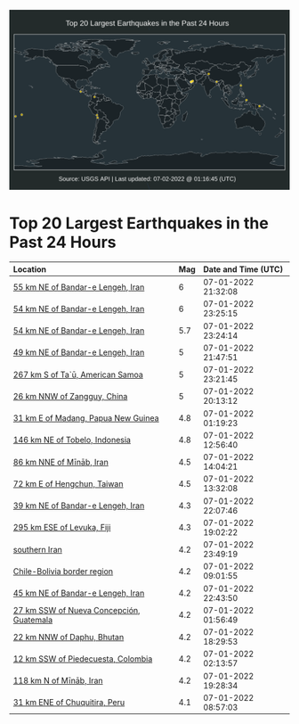![Map](./map.png)

# Top 20 Largest Earthquakes in the Past 24 Hours

| Location | Mag | Date and Time (UTC) |
|:---|:---|:---|
| [55 km NE of Bandar-e Lengeh, Iran](https://earthquake.usgs.gov/earthquakes/eventpage/us6000hz8x) | 6 | 07-01-2022 21:32:08 |
| [54 km NE of Bandar-e Lengeh, Iran](https://earthquake.usgs.gov/earthquakes/eventpage/us6000hz9v) | 6 | 07-01-2022 23:25:15 |
| [54 km NE of Bandar-e Lengeh, Iran](https://earthquake.usgs.gov/earthquakes/eventpage/us6000hz9p) | 5.7 | 07-01-2022 23:24:14 |
| [49 km NE of Bandar-e Lengeh, Iran](https://earthquake.usgs.gov/earthquakes/eventpage/us6000hz94) | 5 | 07-01-2022 21:47:51 |
| [267 km S of Ta`ū, American Samoa](https://earthquake.usgs.gov/earthquakes/eventpage/us6000hz9r) | 5 | 07-01-2022 23:21:45 |
| [26 km NNW of Zangguy, China](https://earthquake.usgs.gov/earthquakes/eventpage/us6000hz80) | 5 | 07-01-2022 20:13:12 |
| [31 km E of Madang, Papua New Guinea](https://earthquake.usgs.gov/earthquakes/eventpage/us6000hz05) | 4.8 | 07-01-2022 01:19:23 |
| [146 km NE of Tobelo, Indonesia](https://earthquake.usgs.gov/earthquakes/eventpage/us6000hz3h) | 4.8 | 07-01-2022 12:56:40 |
| [86 km NNE of Mīnāb, Iran](https://earthquake.usgs.gov/earthquakes/eventpage/us6000hz4b) | 4.5 | 07-01-2022 14:04:21 |
| [72 km E of Hengchun, Taiwan](https://earthquake.usgs.gov/earthquakes/eventpage/us6000hz45) | 4.5 | 07-01-2022 13:32:08 |
| [39 km NE of Bandar-e Lengeh, Iran](https://earthquake.usgs.gov/earthquakes/eventpage/us6000hz98) | 4.3 | 07-01-2022 22:07:46 |
| [295 km ESE of Levuka, Fiji](https://earthquake.usgs.gov/earthquakes/eventpage/us6000hz8h) | 4.3 | 07-01-2022 19:02:22 |
| [southern Iran](https://earthquake.usgs.gov/earthquakes/eventpage/us6000hz9z) | 4.2 | 07-01-2022 23:49:19 |
| [Chile-Bolivia border region](https://earthquake.usgs.gov/earthquakes/eventpage/us6000hz2s) | 4.2 | 07-01-2022 09:01:55 |
| [45 km NE of Bandar-e Lengeh, Iran](https://earthquake.usgs.gov/earthquakes/eventpage/us6000hz9h) | 4.2 | 07-01-2022 22:43:50 |
| [27 km SSW of Nueva Concepción, Guatemala](https://earthquake.usgs.gov/earthquakes/eventpage/us6000hz0d) | 4.2 | 07-01-2022 01:56:49 |
| [22 km NNW of Daphu, Bhutan](https://earthquake.usgs.gov/earthquakes/eventpage/us6000hz6u) | 4.2 | 07-01-2022 18:29:53 |
| [12 km SSW of Piedecuesta, Colombia](https://earthquake.usgs.gov/earthquakes/eventpage/us6000hz0g) | 4.2 | 07-01-2022 02:13:57 |
| [118 km N of Mīnāb, Iran](https://earthquake.usgs.gov/earthquakes/eventpage/us6000hz82) | 4.2 | 07-01-2022 19:28:34 |
| [31 km ENE of Chuquitira, Peru](https://earthquake.usgs.gov/earthquakes/eventpage/us6000hz2q) | 4.1 | 07-01-2022 08:57:03 |
